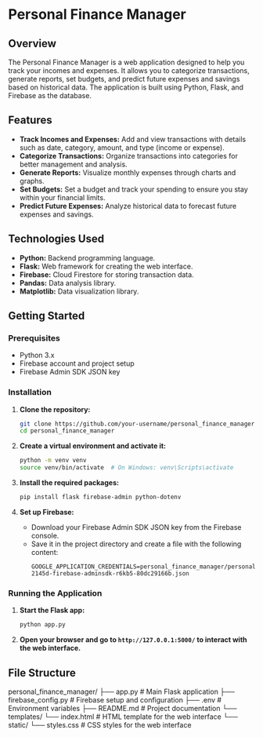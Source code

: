 # Personal Finance Manager

## Overview
The Personal Finance Manager is a web application designed to help you track your incomes and expenses. It allows you to categorize transactions, generate reports, set budgets, and predict future expenses and savings based on historical data. The application is built using Python, Flask, and Firebase as the database.

## Features
- **Track Incomes and Expenses:** Add and view transactions with details such as date, category, amount, and type (income or expense).
- **Categorize Transactions:** Organize transactions into categories for better management and analysis.
- **Generate Reports:** Visualize monthly expenses through charts and graphs.
- **Set Budgets:** Set a budget and track your spending to ensure you stay within your financial limits.
- **Predict Future Expenses:** Analyze historical data to forecast future expenses and savings.

## Technologies Used
- **Python:** Backend programming language.
- **Flask:** Web framework for creating the web interface.
- **Firebase:** Cloud Firestore for storing transaction data.
- **Pandas:** Data analysis library.
- **Matplotlib:** Data visualization library.

## Getting Started

### Prerequisites
- Python 3.x
- Firebase account and project setup
- Firebase Admin SDK JSON key

### Installation

1. **Clone the repository:**
    ```bash
    git clone https://github.com/your-username/personal_finance_manager.git
    cd personal_finance_manager
    ```

2. **Create a virtual environment and activate it:**
    ```bash
    python -m venv venv
    source venv/bin/activate  # On Windows: venv\Scripts\activate
    ```

3. **Install the required packages:**
    ```bash
    pip install flask firebase-admin python-dotenv
    ```

4. **Set up Firebase:**
    - Download your Firebase Admin SDK JSON key from the Firebase console.
    - Save it in the project directory and create a  file with the following content:
      ```
      GOOGLE_APPLICATION_CREDENTIALS=personal_finance_manager/personalfinace-2145d-firebase-adminsdk-r6kb5-80dc29166b.json
      ```

### Running the Application

1. **Start the Flask app:**
    ```bash
    python app.py
    ```

2. **Open your browser and go to `http://127.0.0.1:5000/` to interact with the web interface.**

## File Structure

personal_finance_manager/
├── app.py # Main Flask application
├── firebase_config.py # Firebase setup and configuration
├── .env # Environment variables
├── README.md # Project documentation
└── templates/
    └── index.html # HTML template for the web interface
└── static/
    └── styles.css # CSS styles for the web interface

